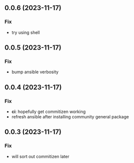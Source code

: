 ## 0.0.6 (2023-11-17)

### Fix

- try using shell

## 0.0.5 (2023-11-17)

### Fix

- bump ansible verbosity

## 0.0.4 (2023-11-17)

### Fix

- **ci**: hopefully get commitizen working
- refresh ansible after installing community general package

## 0.0.3 (2023-11-17)

### Fix

- will sort out commitizen later
